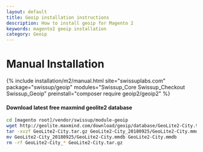 ```yaml
---
layout: default
title: Geoip installation instructions
description: How to install geoip for Magento 2
keywords: magento2 geoip installation
category: Geoip
---
```


# Manual Installation

{% include installation/m2/manual.html site="swissuplabs.com" package="swissup/geoip" modules="Swissup_Core Swissup_Checkout Swissup_Geoip" preinstall="composer require geoip2/geoip2" %}

#### Download latest free maxmind geolite2 database

```sh
cd [magento root]/vendor/swissup/module-geoip
wget http://geolite.maxmind.com/download/geoip/database/GeoLite2-City.tar.gz
tar -xvzf GeoLite2-City.tar.gz GeoLite2-City_20180925/GeoLite2-City.mmdb
mv GeoLite2-City_20180925/GeoLite2-City.mmdb GeoLite2-City.mmdb
rm -rf GeoLite2-City_* GeoLite2-City.tar.gz
```
